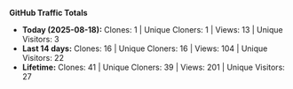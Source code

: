 
**GitHub Traffic Totals**

- **Today (2025-08-18):** Clones: 1 | Unique Cloners: 1 | Views: 13 | Unique Visitors: 3
- **Last 14 days:** Clones: 16 | Unique Cloners: 16 | Views: 104 | Unique Visitors: 22
- **Lifetime:** Clones: 41 | Unique Cloners: 39 | Views: 201 | Unique Visitors: 27
